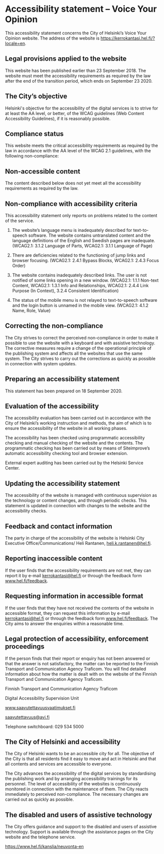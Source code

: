 # Accessibility statement – Voice Your Opinion
This accessibility statement concerns the City of Helsinki’s Voice Your Opinion website. The address of the website is https://kerrokantasi.hel.fi/?locale=en.

## Legal provisions applied to the website
This website has been published earlier than 23 September 2018. The website must meet the accessibility requirements as required by the law after the end of the transition period, which ends on September 23 2020.

## The City’s objective
Helsinki's objective for the accessibility of the digital services is to strive for at least the AA level, or better, of the WCAG guidelines (Web Content Accessibility Guidelines), if it is reasonably possible.

## Compliance status
This website meets the critical accessibility requirements as required by the law in accordance with the AA level of the WCAG 2.1 guidelines, with the following non-compliance:

## Non-accessible content
The content described below does not yet meet all the accessibility requirements as required by the law.

## Non-compliance with accessibility criteria
This accessibility statement only reports on problems related to the content of the service.

1. The website’s language menu is inadequately described for text-to-speech software. The website contains untranslated content and the language definitions of the English and Swedish pages are inadequate.
(WCAG2.1: 3.1.2 Language of Parts, WCAG2.1: 3.1.1 Language of Page)

2. There are deficiencies related to the functioning of jump links and browser focusing.
(WCAG2.1: 2.4.1 Bypass Blocks, WCAG2.1: 2.4.3 Focus Order)

3. The website contains inadequately described links. The user is not notified of some links opening in a new window.
(WCAG2.1: 1.1.1 Non-text Content, WCAG2.1: 1.3.1 Info and Relationships, WCAG2.1: 2.4.4 Link Purpose (In Context), 3.2.4 Consistent Identification)

4. The status of the mobile menu is not relayed to text-to-speech software and the login button is unnamed in the mobile view. (WCAG2.1: 4.1.2 Name, Role, Value)

## Correcting the non-compliance
The City strives to correct the perceived non-compliance in order to make it possible to use the website with a keyboard and with assistive technology. The corrective measures require a change of the operational principle of the publishing system and affects all the websites that use the same system. The City strives to carry out the corrections as quickly as possible in connection with system updates.

## Preparing an accessibility statement
This statement has been prepared on 18 September 2020.

## Evaluation of the accessibility
The accessibility evaluation has been carried out in accordance with the City of Helsinki’s working instruction and methods, the aim of which is to ensure the accessibility of the website in all working phases.

The accessibility has been checked using programmatic accessibility checking and manual checking of the website and the contents. The programmatic checking has been carried out by means of Siteimprove’s automatic accessibility checking tool and browser extension.

External expert auditing has been carried out by the Helsinki Service Center.

## Updating the accessibility statement
The accessibility of the website is managed with continuous supervision as the technology or content changes, and through periodic checks. This statement is updated in connection with changes to the website and the accessibility checks.

## Feedback and contact information
The party in charge of the accessibility of the website is Helsinki City Executive Office/Communications/ Heli Rantanen, heli.k.rantanen@hel.fi.

## Reporting inaccessible content
If the user finds that the accessibility requirements are not met, they can report it by e-mail kerrokantasi@hel.fi  or through the feedback form www.hel.fi/feedback.

## Requesting information in accessible format
If the user finds that they have not received the contents of the website in accessible format, they can request this information by e-mail kerrokantasi@hel.fi or through the feedback form www.hel.fi/feedback. The City aims to answer the enquiries within a reasonable time.

## Legal protection of accessibility, enforcement proceedings

If the person finds that their report or enquiry has not been answered or that the answer is not satisfactory, the matter can be reported to the Finnish Transport and Communication Agency Traficom. You will find detailed information about how the matter is dealt with on the website of the Finnish Transport and Communication Agency Traficom.

Finnish Transport and Communication Agency Traficom

Digital Accessibility Supervision Unit

www.saavutettavuusvaatimukset.fi

saavutettavuus@avi.fi

Telephone switchboard: 029 534 5000

## The City of Helsinki and accessibility

The City of Helsinki wants to be an accessible city for all. The objective of the City is that all residents find it easy to move and act in Helsinki and that all contents and services are accessible to everyone.

The City advances the accessibility of the digital services by standardising the publishing work and by arranging accessibility trainings for its personnel.
The level of accessibility of the websites is continuously monitored in connection with the maintenance of them. The City reacts immediately to perceived non-compliance. The necessary changes are carried out as quickly as possible.

## The disabled and users of assistive technology
The City offers guidance and support to the disabled and users of assistive technology. Support is available through the assistance pages on the City website and the telephone service.

https://www.hel.fi/kanslia/neuvonta-en 
